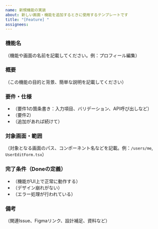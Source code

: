 ```yaml
---
name: 新規機能の実装
about: 新しい画面・機能を追加するときに使用するテンプレートです
title: "[Feature] "
assignees: 
---
```


### 機能名
（機能や画面の名前を記載してください。例：プロフィール編集）

### 概要
（この機能の目的と背景、簡単な説明を記載してください）

### 要件・仕様
- （要件1の箇条書き：入力項目、バリデーション、API呼び出しなど）
- （要件2）
- （追加があれば続けて）

### 対象画面・範囲
（対象となる画面のパス、コンポーネント名などを記載。例：`/users/me`, `UserEditForm.tsx`）

### 完了条件（Doneの定義）
- （機能がUI上で正常に動作する）
- （デザイン崩れがない）
- （エラー処理が行われている）

### 備考
（関連Issue、Figmaリンク、設計補足、資料など）

